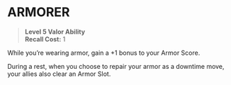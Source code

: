 # ARMORER

> **Level 5 Valor Ability**  
> **Recall Cost:** 1

While you’re wearing armor, gain a +1 bonus to your Armor Score.

During a rest, when you choose to repair your armor as a downtime move, your allies also clear an Armor Slot.